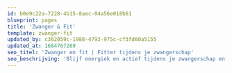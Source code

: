 ```yaml
---
id: b0e9c22a-7228-4b15-8aec-04a56e018b61
blueprint: pages
title: 'Zwanger & Fit'
template: zwanger-fit
updated_by: c362059c-1988-4793-975c-cf3fd60a5155
updated_at: 1684767269
seo_titel: 'Zwanger en fit | Fitter tijdens je zwangerschap'
seo_beschrijving: 'Blijf energiek en actief tijdens je zwangerschap en sport op een verantwoordelijke manier. ✓Voel je fit!'
---
```

